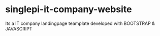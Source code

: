 # singlepi-it-company-website
 Its a IT company landingpage teamplate developed with BOOTSTRAP & JAVASCRIPT
